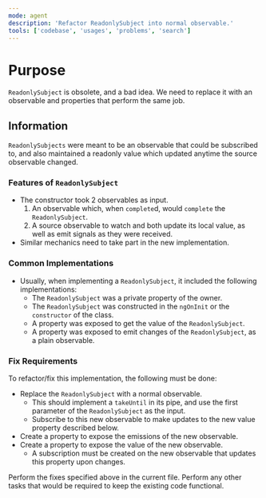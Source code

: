 ```yaml
---
mode: agent
description: 'Refactor ReadonlySubject into normal observable.'
tools: ['codebase', 'usages', 'problems', 'search']
---
```


# Purpose
`ReadonlySubject` is obsolete, and a bad idea.  We need to replace it with an observable and properties that perform the same job.

## Information
`ReadonlySubjects` were meant to be an observable that could be subscribed to, and also maintained a readonly value which updated anytime the source observable changed.

### Features of `ReadonlySubject`
  - The constructor took 2 observables as input.
    1. An observable which, when `complete`d, would `complete` the `ReadonlySubject`.
    2. A source observable to watch and both update its local value, as well as emit signals as they were received.
  - Similar mechanics need to take part in the new implementation.

### Common Implementations
  - Usually, when implementing a `ReadonlySubject`, it included the following implementations:
    - The `ReadonlySubject` was a private property of the owner.
    - The `ReadonlySubject` was constructed in the `ngOnInit` or the `constructor` of the class.
    - A property was exposed to get the value of the `ReadonlySubject`.
    - A property was exposed to emit changes of the `ReadonlySubject`, as a plain observable.

### Fix Requirements
To refactor/fix this implementation, the following must be done:
  - Replace the `ReadonlySubject` with a normal observable.
    - This should implement a `takeUntil` in its pipe, and use the first parameter of the `ReadonlySubject` as the input.
    - Subscribe to this new observable to make updates to the new value property described below.
  - Create a property to expose the emissions of the new observable.
  - Create a property to expose the value of the new observable.
    - A subscription must be created on the new observable that updates this property upon changes.

Perform the fixes specified above in the current file.  Perform any other tasks that would be required to keep the existing code functional.